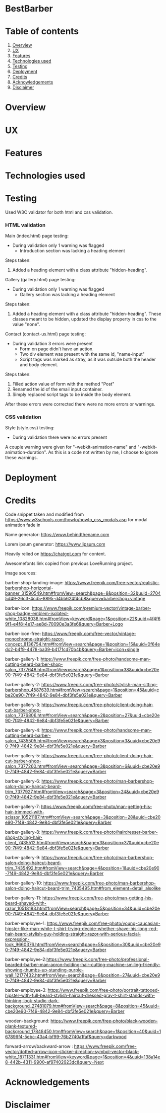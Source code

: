 # BestBarber

# Table of contents    

1. [Overview](#overview)
2. [UX](#ux)
3. [Features](#features)
4. [Technologies used](#technologies-used)
5. [Testing](#testing)
6. [Deployment](#deployment)
7. [Credits](#credits)
8. [Acknowledgements](#acknowledgements)
9. [Disclaimer](#disclaimer)

# Overview

# UX

# Features

# Technologies used

# Testing

Used W3C validator for both html and css validation.

### HTML validation

Main (index.html) page testing:
* During validation only 1 warning was flagged
    * Introduction section was lacking a heading element
    
Steps taken:
1. Added a heading element with a class attribute "hidden-heading".

Gallery (gallery.html) page testing:
* During validation only 1 warning was flagged
    * Gallery section was lacking a heading element

Steps taken:
1. Added a heading element with a class attribute "hidden-heading". These classes meant to be hidden, updated the display property in css to the value "none".


Contact (contact-us.html) page testing:
* During validation 3 errors were present
    * Form on page didn't have an action.
    * Two div element was present with the same id, "name-input"
    * Script tags was marked as stray, as it was outside both the header and body element.

Steps taken:
1. Filled action value of form with the method "Post"
2. Renamed the id of the email input container.
3. Simply replaced script tags to be inside the body element.

After these errors were corrected there were no more errors or warnings.

### CSS validation 

Style (style.css) testing:
* During validation there were no errors present

A couple warning were given for "-webkit-animation-name" and "-webkit-animation-duration". As this is a code not written by me, I choose to ignore these warnings.

# Deployment

# Credits

Code snippet taken and modified from https://www.w3schools.com/howto/howto_css_modals.asp for modal animation fade in

Name generator: https://www.behindthename.com

Lorem ipsum generator: https://www.lipsum.com

Heavily relied on https://chatgpt.com for content.

Awesomefonts link copied from previous LoveRunning project.

Image sources:

barber-shop-landing-image: https://www.freepik.com/free-vector/realistic-barbershop-horizontal-banner_31590549.htm#fromView=search&page=8&position=32&uuid=27045d49-26c3-4cd5-8895-d4bb624f4cb8&query=barbershop+vintage

barber-icon: https://www.freepik.com/premium-vector/vintage-barber-shop-badge-emblem-isolated-white_10828038.htm#fromView=keyword&page=1&position=22&uuid=4f4f69f1-e4f8-4e17-ae8d-70090e3a3fe6&query=Barber+Logo

barber-icon-free: https://www.freepik.com/free-vector/vintage-monochrome-straight-razor-concept_8136754.htm#fromView=search&page=1&position=15&uuid=0f64edc2-b4f9-4478-ba39-b4171cd70b4b&query=Barber+icon+single

barber-gallery-1: https://www.freepik.com/free-photo/handsome-man-cutting-beard-barber-shop-salon_7377648.htm#fromView=search&page=1&position=38&uuid=cbe20e90-7f49-4842-9e84-dbf3fe5e021e&query=Barber

barber-gallery-2: https://www.freepik.com/free-photo/stylish-man-sitting-barbershop_4587639.htm#fromView=search&page=1&position=45&uuid=cbe20e90-7f49-4842-9e84-dbf3fe5e021e&query=Barber

barber-gallery-3: https://www.freepik.com/free-photo/client-doing-hair-cut-barber-shop-salon_7376806.htm#fromView=search&page=2&position=27&uuid=cbe20e90-7f49-4842-9e84-dbf3fe5e021e&query=Barber

barber-gallery-4: https://www.freepik.com/free-photo/handsome-man-cutting-beard-barber-salon_7435505.htm#fromView=search&page=3&position=3&uuid=cbe20e90-7f49-4842-9e84-dbf3fe5e021e&query=Barber

barber-gallery-5: https://www.freepik.com/free-photo/client-doing-hair-cut-barber-shop-salon_7377260.htm#fromView=search&page=3&position=6&uuid=cbe20e90-7f49-4842-9e84-dbf3fe5e021e&query=Barber

barber-gallery-6: https://www.freepik.com/free-photo/man-barbershop-salon-doing-haircut-beard-trim_7377927.htm#fromView=search&page=3&position=24&uuid=cbe20e90-7f49-4842-9e84-dbf3fe5e021e&query=Barber

barber-gallery-7: https://www.freepik.com/free-photo/man-getting-his-hair-trimmed-with-scissor_10521187.htm#fromView=search&page=3&position=28&uuid=cbe20e90-7f49-4842-9e84-dbf3fe5e021e&query=Barber

barber-gallery-8: https://www.freepik.com/free-photo/hairdresser-barber-shop-styling-hair-client_7435512.htm#fromView=search&page=3&position=37&uuid=cbe20e90-7f49-4842-9e84-dbf3fe5e021e&query=Barber

barber-gallery-9: https://www.freepik.com/free-photo/man-barbershop-salon-doing-haircut-beard-trim_7435492.htm#fromView=search&page=4&position=1&uuid=cbe20e90-7f49-4842-9e84-dbf3fe5e021e&query=Barber

barber-gallery-10: https://www.freepik.com/free-photo/man-barbershop-salon-doing-haircut-beard-trim_7435495.htm#from_element=detail_alsolike

barber-gallery-11: https://www.freepik.com/free-photo/man-getting-his-beard-shaved-with-razor_10518183.htm#fromView=search&page=5&position=34&uuid=cbe20e90-7f49-4842-9e84-dbf3fe5e021e&query=Barber

barber-employee-1: https://www.freepik.com/free-photo/young-caucasian-hipster-like-man-white-t-shirt-trying-decide-whether-shave-his-long-red-hair-beard-stylish-guy-holding-straight-razor-with-serious-facial-expression-look_9660376.htm#fromView=search&page=5&position=30&uuid=cbe20e90-7f49-4842-9e84-dbf3fe5e021e&query=Barber

barber-employee-2:https://www.freepik.com/free-photo/professional-bearded-barber-man-apron-holding-hair-cutting-machine-smiling-friendly-showing-thumbs-up-standing-purple-wall_12177432.htm#fromView=search&page=6&position=27&uuid=cbe20e90-7f49-4842-9e84-dbf3fe5e021e&query=Barber

barber-employee-3: https://www.freepik.com/free-photo/portrait-tattooed-hipster-with-full-beard-stylish-haircut-dressed-gray-t-shirt-stands-with-thinking-look-studio-dark-background_27481079.htm#fromView=search&page=8&position=45&uuid=cbe20e90-7f49-4842-9e84-dbf3fe5e021e&query=Barber

wooden-background: https://www.freepik.com/free-photo/black-wooden-plank-textured-background_17848450.htm#fromView=search&page=1&position=40&uuid=167896f4-5ebc-43a4-bf99-76b2740a1faf&query=darkwood

forward-arrow/backward-arrow : https://www.freepik.com/free-vector/dotted-arrow-icon-sticker-direction-symbol-vector-black-white_18711331.htm#fromView=keyword&page=1&position=4&uuid=138a14e8-442b-4311-9900-af97402623dc&query=Next

# Acknowledgements

# Disclaimer